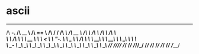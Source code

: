 # ascii

 _____     ______     ______     __  __     ______     ______     ______   ______   ______     ______    
/\  __-.  /\  __ \   /\  == \   /\ \/ /    /\  ___\   /\  __ \   /\  ___\ /\  ___\ /\  ___\   /\  ___\   
\ \ \/\ \ \ \  __ \  \ \  __<   \ \  _"-.  \ \ \____  \ \ \/\ \  \ \  __\ \ \  __\ \ \  __\   \ \  __\   
 \ \____-  \ \_\ \_\  \ \_\ \_\  \ \_\ \_\  \ \_____\  \ \_____\  \ \_\    \ \_\    \ \_____\  \ \_____\ 
  \/____/   \/_/\/_/   \/_/ /_/   \/_/\/_/   \/_____/   \/_____/   \/_/     \/_/     \/_____/   \/_____/ 
                                                                                                         
